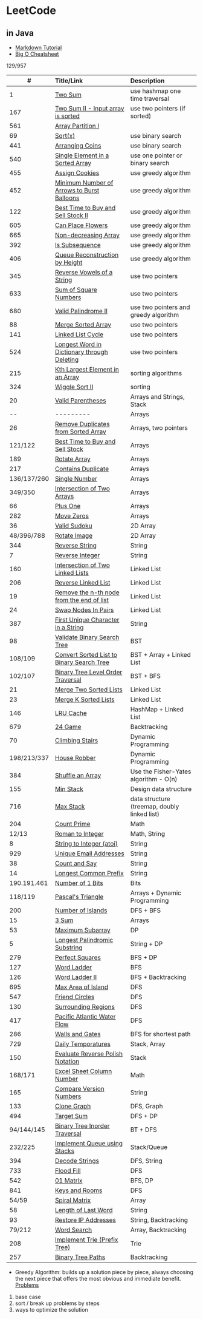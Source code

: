 # LeetCode
## in Java

* [Markdown Tutorial](https://github.com/adam-p/markdown-here/wiki/Markdown-Cheatsheet)
* [Big O Cheatsheet](http://bigocheatsheet.com/)


129/957

| #  | Title/Link  | Description  |
| -- |:---------|:---------| 
| 1  | [Two Sum](https://leetcode.com/problems/two-sum/description/) | use hashmap  one time traversal| 
| 167 |[Two Sum II - Input array is sorted](https://leetcode.com/problems/two-sum-ii-input-array-is-sorted/discuss/)| use two pointers (if sorted)|
| 561| [Array Partition I](https://leetcode.com/problems/array-partition-i/description/) |
| 69 | [Sqrt(x)](https://leetcode.com/problems/sqrtx/description/) | use binary search |
| 441 |[Arranging Coins](https://leetcode.com/problems/arranging-coins/)| use binary search |
| 540 | [Single Element in a Sorted Array](https://leetcode.com/problems/single-element-in-a-sorted-array/description/)| use one pointer or binary search|
| 455 | [Assign Cookies](https://leetcode.com/problems/assign-cookies/description/)| use greedy algorithm|
| 452 | [Minimum Number of Arrows to Burst Balloons](https://leetcode.com/problems/minimum-number-of-arrows-to-burst-balloons/description/)| use greedy algorithm| 
| 122 | [Best Time to Buy and Sell Stock II](https://leetcode.com/problems/best-time-to-buy-and-sell-stock-ii/description/)| use greedy algorithm| 
| 605 | [Can Place Flowers](https://leetcode.com/problems/can-place-flowers/description/) |use greedy algorithm| 
| 665 | [Non-decreasing Array](https://leetcode.com/problems/non-decreasing-array/description/) | use greedy algorithm| 
| 392 | [Is Subsequence](https://leetcode.com/problems/is-subsequence/description/) | use greedy algorithm| 
| 406 | [Queue Reconstruction by Height](https://leetcode.com/problems/queue-reconstruction-by-height/description/) | use greedy algorithm| 
| 345 | [Reverse Vowels of a String](https://leetcode.com/problems/reverse-vowels-of-a-string/description/)| use two pointers|
| 633 | [Sum of Square Numbers](https://leetcode.com/problems/sum-of-square-numbers/description/) | use two pointers |
| 680 | [Valid Palindrome II](https://leetcode.com/problems/valid-palindrome-ii/description/)| use two pointers and greedy algorithm|
| 88 | [Merge Sorted Array](https://leetcode.com/problems/merge-sorted-array/description/) | use two pointers |
| 141 |[Linked List Cycle](https://leetcode.com/problems/linked-list-cycle/description/) | use two pointers |
| 524 |[Longest Word in Dictionary through Deleting](https://leetcode.com/problems/longest-word-in-dictionary-through-deleting/description/) | use two pointers| 
| 215 | [Kth Largest Element in an Array](https://leetcode.com/problems/kth-largest-element-in-an-array/description/)| sorting algorithms |
| 324 | [Wiggle Sort II](https://leetcode.com/problems/wiggle-sort-ii/description/)| sorting |
| 20  | [Valid Parentheses](https://leetcode.com/problems/valid-parentheses/description/) | Arrays and Strings, Stack|
| --  |---------|Arrays| 
| 26  | [Remove Duplicates from Sorted Array](https://leetcode.com/problems/remove-duplicates-from-sorted-array/) | Arrays, two pointers|
| 121/122 | [Best Time to Buy and Sell Stock](https://leetcode.com/problems/best-time-to-buy-and-sell-stock/description/) | Arrays|
| 189 | [Rotate Array](https://leetcode.com/problems/rotate-array/) | Arrays| 
| 217 | [Contains Duplicate](https://leetcode.com/problems/contains-duplicate/description/) | Arrays | 
| 136/137/260 | [Single Number](https://leetcode.com/problems/single-number/description/) | Arrays |
| 349/350 | [Intersection of Two Arrays](https://leetcode.com/problems/intersection-of-two-arrays/description/) | Arrays | 
| 66 | [Plus One](https://leetcode.com/problems/plus-one/description/) | Arrays | 
| 282 | [Move Zeros](https://leetcode.com/problems/move-zeroes/description/) | Arrays |
| 36 | [Valid Sudoku](https://leetcode.com/problems/valid-sudoku/description/) | 2D Array |
| 48/396/788 | [Rotate Image](https://leetcode.com/problems/rotate-image/description/) | 2D Array | 
| 344 | [Reverse String](https://leetcode.com/problems/reverse-string/) | String |
| 7 | [Reverse Integer](https://leetcode.com/problems/reverse-integer/description/)| String |
| 160| [Intersection of Two Linked Lists](https://leetcode.com/problems/intersection-of-two-linked-lists/description/) | Linked List|
| 206| [Reverse Linked List](https://leetcode.com/problems/reverse-linked-list/description/) | Linked List|
| 19 | [Remove the n-th node from the end of list](https://leetcode.com/problems/remove-nth-node-from-end-of-list/) | Linked List| 
| 24 | [Swap Nodes In Pairs](https://leetcode.com/problems/swap-nodes-in-pairs/) | Linked List|
| 387 |[First Unique Character in a String](https://leetcode.com/problems/first-unique-character-in-a-string/) | String |
| 98 | [Validate Binary Search Tree](https://leetcode.com/problems/validate-binary-search-tree/) | BST |
| 108/109 | [Convert Sorted List to Binary Search Tree](https://leetcode.com/problems/convert-sorted-array-to-binary-search-tree/)| BST + Array + Linked List|
| 102/107| [Binary Tree Level Order Traversal](https://leetcode.com/problems/binary-tree-level-order-traversal-ii/) | BST + BFS|
| 21 | [Merge Two Sorted Lists](https://leetcode.com/problems/merge-two-sorted-lists/) | Linked List |
| 23 | [Merge K Sorted Lists](https://leetcode.com/problems/merge-k-sorted-lists/) | Linked List |
| 146 | [LRU Cache](https://leetcode.com/problems/lru-cache/description/) | HashMap + Linked List |
| 679 | [24 Game](https://leetcode.com/problems/24-game/)| Backtracking |
| 70 | [Climbing Stairs](https://leetcode.com/problems/climbing-stairs/) | Dynamic Programming |
| 198/213/337 | [House Robber](https://leetcode.com/problems/house-robber/) | Dynamic Programming |
| 384 | [Shuffle an Array](https://leetcode.com/problems/shuffle-an-array/) | Use the Fisher-Yates algorithm - O(n) |
| 155 | [Min Stack](https://leetcode.com/problems/min-stack/) | Design data structure| 
| 716 | [Max Stack](https://leetcode.com/problems/max-stack/) | data structure (treemap, doubly linked list)|
| 204 | [Count Prime](https://leetcode.com/problems/count-primes/description/) | Math |
| 12/13 | [Roman to Integer](https://leetcode.com/problems/roman-to-integer/) | Math, String |
| 8 | [String to Integer (atoi)](https://leetcode.com/problems/string-to-integer-atoi/) | String |
| 929 | [Unique Email Addresses](https://leetcode.com/problems/unique-email-addresses/) | String 
| 38 | [Count and Say](https://leetcode.com/problems/count-and-say/) | String |
| 14 | [Longest Common Prefix](https://leetcode.com/problems/longest-common-prefix/) | String |
| 190.191.461 | [Number of 1 Bits](https://leetcode.com/problems/number-of-1-bits/) | Bits |
| 118/119 | [Pascal's Triangle](https://leetcode.com/problems/pascals-triangle/) | Arrays + Dynamic Programming |
| 200 | [Number of Islands](https://leetcode.com/problems/number-of-islands/) | DFS + BFS |
| 15 | [3 Sum](https://leetcode.com/problems/3sum/) | Arrays|
| 53 | [Maximum Subarray](https://leetcode.com/problems/maximum-subarray/) | DP |
| 5 | [Longest Palindromic Substring](https://leetcode.com/problems/longest-palindromic-substring/) | String + DP |
| 279 | [Perfect Squares](https://leetcode.com/problems/perfect-squares/description/) | BFS + DP |
| 127 | [Word Ladder](https://leetcode.com/problems/word-ladder/description/) | BFS |
| 126 | [Word Ladder II](https://leetcode.com/problems/word-ladder-ii/)| BFS + Backtracking |
| 695| [Max Area of Island](https://leetcode.com/problems/max-area-of-island/description/) | DFS |
| 547| [Friend Circles](https://leetcode.com/problems/friend-circles/) | DFS |
| 130 |[Surrounding Regions](https://leetcode.com/problems/surrounded-regions/) | DFS |
| 417 | [Pacific Atlantic Water Flow](https://leetcode.com/problems/pacific-atlantic-water-flow/) | DFS |
| 286 | [Walls and Gates](https://leetcode.com/problems/walls-and-gates/) | BFS for shortest path| 
| 729 | [Daily Temporatures](https://leetcode.com/problems/daily-temperatures/) | Stack, Array | 
| 150 | [Evaluate Reverse Polish Notation](https://leetcode.com/problems/evaluate-reverse-polish-notation/) | Stack | 
| 168/171 | [Excel Sheet Column Number](https://leetcode.com/problems/excel-sheet-column-number/) | Math |
| 165 | [Compare Version Numbers](https://leetcode.com/problems/compare-version-numbers/) | String |
| 133 | [Clone Graph](https://leetcode.com/problems/clone-graph/) | DFS, Graph | 
| 494 | [Target Sum](https://leetcode.com/problems/target-sum/) | DFS + DP | 
| 94/144/145 | [Binary Tree Inorder Traversal](https://leetcode.com/problems/binary-tree-inorder-traversal/) | BT + DFS |
| 232/225 | [Implement Queue using Stacks](https://leetcode.com/problems/implement-queue-using-stacks/) | Stack/Queue |
| 394 | [Decode Strings](https://leetcode.com/problems/decode-string/) | DFS, String | 
| 733 | [Flood Fill](https://leetcode.com/problems/flood-fill/) | DFS | 
| 542 | [01 Matrix](https://leetcode.com/problems/01-matrix/) | BFS, DP | 01 Matrix
| 841 | [Keys and Rooms](https://leetcode.com/problems/keys-and-rooms/) | DFS |
| 54/59 | [Spiral Matrix](https://leetcode.com/problems/spiral-matrix/) | Array | 
| 58 | [Length of Last Word](https://leetcode.com/problems/length-of-last-word/) | String | 
| 93 | [Restore IP Addresses](https://leetcode.com/problems/restore-ip-addresses/description/) |  String, Backtracking | 
| 79/212 | [Word Search](https://leetcode.com/problems/word-search/description/) | Array, Backtracking | 
| 208 | [Implement Trie (Prefix Tree)](https://leetcode.com/problems/implement-trie-prefix-tree/) | Trie | 
| 257 | [Binary Tree Paths](https://leetcode.com/problems/binary-tree-paths/) | Backtracking |



* Greedy Algorithm: 
builds up a solution piece by piece, always choosing the next piece that offers the most obvious and immediate benefit.
[Problems](https://www.geeksforgeeks.org/greedy-algorithms/)
1. base case 
2. sort / break up problems by steps 
3. ways to optimize the solution




